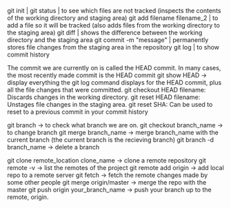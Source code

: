 git init |
git status | to see which files are not tracked (inspects the contents of the working directory and staging area)
git add filename filename_2 | to add a file so it will be tracked (also adds files from the working directory to the staging area)
git diff | shows the difference between the working directory and the staging area
git commit -m "message" | permanently stores file changes from the staging area in the repository
git log | to show commit history

The commit we are currently on is called the HEAD commit. In many cases, the most recently made commit is the HEAD commit
git show HEAD -> display everything the git log command displays for the HEAD commit, plus all the file changes that were committed.
git checkout HEAD filename: Discards changes in the working directory.
git reset HEAD filename: Unstages file changes in the staging area.
git reset SHA: Can be used to reset to a previous commit in your commit history

git branch -> to check what branch we are on.
git checkout branch_name -> to change branch
git merge branch_name -> merge branch_name with the current branch (the current branch is the recieving branch)
git branch -d branch_name -> delete a branch

git clone remote_location clone_name -> clone a remote repository
git remote -v -> list the remotes of the project
git remote add origin <server> -> add local repo to a remote server
git fetch -> fetch the remote changes made by some other people 
git merge origin/master -> merge the repo with the master
git push origin your_branch_name -> push your branch up to the remote, origin. 